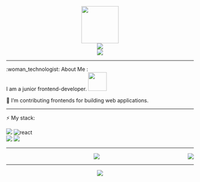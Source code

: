<div id="header" align="center">
  <img src="https://media.giphy.com/media/v1.Y2lkPTc5MGI3NjExMGVjN2Y3ODYzOWVhMTVmNDY5NDY5NDY0ZjNlMmNkMWI2NjdhNWIzZSZjdD1n/2IudUHdI075HL02Pkk/giphy.gif" width="100"/>
  <div id="badges">
    <a href="https://t.me/Sondrr"> 
      <img src="https://shields.io/badge/telegram-orange?logo=telegram&logoColor=black&style=for-the-badge"/> 
    </a>
  </div>
  <div>
    <img src="https://komarev.com/ghpvc/?username=Ten-Dark&color=orange&style=for-the-badge"/>
  </div>
</div>

---

<div>
:woman_technologist: About Me :
</div>
<div>
I am a junior frontend-developer.    <img src="https://media.giphy.com/media/lcs5BL0NIM4WMv61a9/giphy.gif" width="50">

:telescope: I’m contributing frontends for building web applications.

---

:zap: My stack:
<div>
  <div>
      <div>
        <img src="https://img.shields.io/badge/JavaScript-black?labelColor=orange&&style=for-the-badge"/>
        <img src="https://img.shields.io/badge/React-black?labelColor=black&&logo=React&&style=for-the-badge" alt="react"/>
     </div
     <div>
       <img src="https://shields.io/badge/Docker-black?logo=Docker&logoColor=blue&style=for-the-badge"/>
       <img src="https://img.shields.io/badge/Git-hub-orange?labelColor=black&logo=git&style=for-the-badge"/>
     </div>
  </div>
</div>

---

<div align="center">
  <img align="right" src="https://github-readme-stats.vercel.app/api/top-langs/?username=Ten-Dark&layout=compact&theme=vision-friendly-dark"/> 
  <img src="https://github-readme-stats.vercel.app/api?username=Ten-Dark&show_icons=true&theme=radical"/>
</div>
  
---

<div align="center">
  <img src="https://media.giphy.com/media/v1.Y2lkPTc5MGI3NjExZGY2NGI1YTk4NzM0ZjA2NGMyMDc5OWNkZTRiY2Q3MDA4NDdlYWRiMCZjdD1n/vrxxqQbyRxYi6scCjT/giphy.gif"/>
</div>
